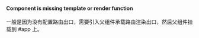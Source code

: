 #### Component is missing template or render function

一般是因为没有配置路由出口，需要引入父组件承载路由渲染出口，然后父组件挂载到 #app 上。
